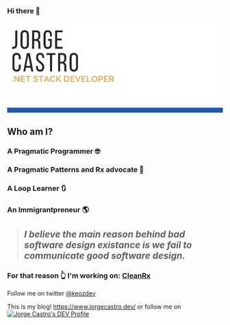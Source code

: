 ### Hi there 👋

![](https://raw.githubusercontent.com/keozx/keozx/master/titlebanner.png)

## Who am I?

### A Pragmatic Programmer 🤓

### A Pragmatic Patterns and Rx advocate 🧅

### A Loop Learner 🔃

### An Immigrantpreneur 🌎

>## *I believe the main reason behind bad software design existance is we fail to communicate good software design.*

### For that reason 👆 I'm working on: [CleanRx](https://github.com/keozx/CleanRx)

Follow me on twitter [@keozdev](https://twitter.com/keozdev)

This is my blog! https://www.jorgecastro.dev/ or follow me on <a href="https://dev.to/keozdev">
  <img src="https://d2fltix0v2e0sb.cloudfront.net/dev-badge.svg" alt="Jorge Castro's DEV Profile" height="30" width="30">
</a>

<!--
**keozx/keozx** is a ✨ _special_ ✨ repository because its `README.md` (this file) appears on your GitHub profile.

Here are some ideas to get you started:

- 🔭 I’m currently working on ...
- 🌱 I’m currently learning ...
- 👯 I’m looking to collaborate on ...
- 🤔 I’m looking for help with ...
- 💬 Ask me about ...
- 📫 How to reach me: ...
- 😄 Pronouns: ...
- ⚡ Fun fact: ...
-->
